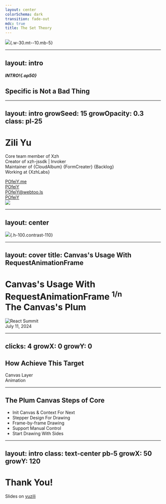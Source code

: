 ```yaml
---
layout: center
colorSchema: dark
transition: fade-out
mdc: true
title: The Set Theory
---
```


![](/unplugin.svg){.w-30.mt--10.mb-5}

<!--
各位同事晚上好，很开心又和各位同事在前端技术部落见面，分享技术主题的同时与大家一起交流成长。
-->

---
layout: intro
---

##### INTRO!{.op50}

## Specific is Not a Bad Thing

<!--
不积跬步无以至千里，技术领域的成长道路上，在目前“泛平台化”、“泛集成化”的环境下，我们的开发人员越来越少的时间用于技术基础建设，疲于奔命的测管修复、缝缝补补的维护需求，似乎都忘了没有基础技术能力的研发沉淀，哪来的高楼大厦。

期望越来越多的开发者专注技术基础的建设，成为特别的开发者，优秀的开发者
-->

---
layout: intro
growSeed: 15
growOpacity: 0.3
class: pl-25
---

# Zili Yu

<div class="[&>*]:important-leading-10 opacity-80">

Core team member of Xzh<br>
Creator of xzh-jssdk | Invoker<br>
Maintainer of {CloudAlbum} {FormCreater} {Backlog}<br>
Working at {XzhLabs}<br>

</div>

<div my-10 w-min flex="~ gap-1" items-center justify-center>
  <div i-ri-user-3-line op50 ma text-xl />
  <div><a href="https://github.com/POfeiY" target="_blank" class="border-none! font-300">POfeiY.me</a></div>
  <div i-ri-github-line op50 ma text-xl ml4/>
  <div><a href="https://github.com/POfeiY" target="_blank" class="border-none! font-300">POfeiY</a></div>
  <div i-ri-mastodon-line op50 ma text-xl ml4 />
  <div><a href="https://github.com/POfeiY" target="_blank" class="border-none! font-300">POfeiY@webtoo.ls</a></div>
  <div i-ri-twitter-x-line op50 ma text-xl ml4/>
  <div><a href="https://github.com/POfeiY" target="_blank" class="border-none! font-300">POfeiY</a></div>
</div>

<img src="https://avatars.githubusercontent.com/u/18592121?v=4" rounded-full w-35 abs-tr mt-32 mr-30 />

<div flex="~ gap2">

</div>

<!--
我是任职于技术服务中心兴智汇团队的余自立，主要负责的项目有兴智汇底座JS-SDK、兴智汇通用组件（如云相册、通用表单、统一待办等组件），也常年混迹于开源社区，欢迎各位同事联系我交流技术与感情。

今天由我来为大家分享一例基于canvas与requestAnimation实现的动画效果（绘制仿生树枝）

-->

---
layout: center
---

![](/i18n-ally-hover.png){.h-100.contrast-110}

<!--
This is a screenshot of the extension that shows its basic features. This screenshot should give you a basic idea of what it is.
-->

---
layout: cover
title: Canvas's Usage With RequestAnimationFrame
---

<h1 flex="~ col">
<div text-2xl origin-top-left transition duration-500 :class="$clicks <= 2 ? 'scale-150' : 'op50'">
  <span v-click>Canvas's Usage With </span>
  <span>RequestAnimationFrame </span>
  <sup v-click>1/n</sup>
</div>
<div mt1 forward:delay-300 v-click>The Canvas's Plum</div>
</h1>

<div abs-br mx-10 my-11 flex="~ col gap-2 items-end" text-left v-click="1">
  <img src="/react-summit.svg" w-22 alt="React Summit" />
  <div text-xs opacity-75>July 11, 2024</div>
</div>

<!--
使用canvas api绘制一颗小树,树枝的长度、生长角度在一定范围内是随机的（画框边界控制）

告诉浏览器——你希望执行一个动画，并且要求浏览器在下次重绘之前调用指定的回调函数更新动画。该方法需要传入一个回调函数作为参数，该回调函数会在浏览器下一次重绘之前执行。

将该API封装到hook中，循环调用生成Canvas树枝分叉，并且支持手动暂停与恢复动画执行。
-->

---
clicks: 4
growX: 0
growY: 0
---

## How Achieve This Target

<div
  v-click="1"
  absolute w-200 h-200 left-20 border="~ gray/50 rounded-full" bg-gray:20 text-5xl
  flex="~ items-center justify-center"
  transition-all duration-500
  :class="$clicks === 4 ? 'scale-100' : 'scale-80'"
>
  Canvas Layer
  <div
    v-click="2"
    absolute w-70 h-70 left-65 top-10 border="~ blue rounded-full"
    bg-blue:20 text-4xl text-blue flex="~ items-center justify-center"
    transition-all duration-500
    :class="$clicks >= 3 ? 'scale-100' : 'scale-80'"
  >
    Animation
  </div>
</div>

<!--

[拓展了解] SVG or Canvas
Canvas 是基于脚本的，通过 JavaScript 指令来动态绘图。而 SVG 则是使用 XML 文档来描述矢量图。

Canvas 提供的绘图能力更底层，适合做到像素级的图形处理，能动态渲染和绘制大数据量的图形。而 SVG 抽象层次更高，声明描述式的接口功能更丰富，内置了大量的图形、滤镜和动画等，方便进行文档元素的维护，也能导出为文件脱离浏览器环境使用。

如果单就图表库的视角来看，选择 Canvas 和 SVG 各有千秋。小画布、大数据量的场景适合用 Canvas，譬如热力图、大数据量的散点图等。如果画布非常大，有缩放、平移等高频的交互，或者移动端对内存占用量非常敏感等场景，可以使用 SVG 的方案。

-->

---

## The Plum Canvas Steps of Core

<div h-100 flex="~ items-center">
<v-clicks>

- Init Canvas & Context For Next
- Stepper Design For Drawing
- Frame-by-frame Drawing
- Support Manual Control
- Start Drawing With Sides

</v-clicks>
</div>

<!--
实现该动画的核心步骤有如下五个步骤：
1、初始化canvas画布和context
2、设计绘制所需的步进动画
3、使用requestAnimationFrame设计帧动画
4、封装hook支持手动启动帧动画
5、随机设置边界出生点

接来下，让我们一起来编码实现
-->

---
layout: intro
class: text-center pb-5
growX: 50
growY: 120
---

# Thank You!

Slides on [yuzili](https://github.com/POfeiY/talks.git)

<!--
That's all for my talk, hope you enjoy. Thank you!
-->
